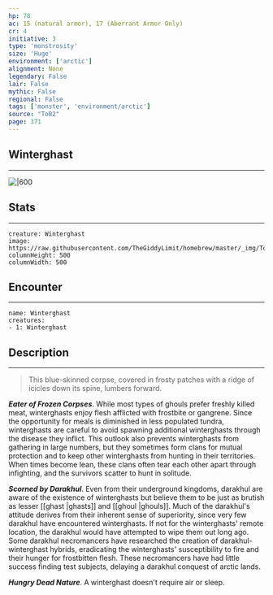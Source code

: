 ```yaml
---
hp: 78
ac: 15 (natural armor), 17 (Aberrant Armor Only)
cr: 4
initiative: 3
type: 'monstrosity'    
size: 'Huge'
environment: ['arctic']
alignment: None
legendary: False
lair: False
mythic: False
regional: False
tags: ['monster', 'environment/arctic']
source: "ToB2"
page: 371
---
```


## Winterghast
---

![|600](https://raw.githubusercontent.com/TheGiddyLimit/homebrew/master/_img/ToB2/creature/Winterghast.webp)

## Stats
---

```statblock
creature: Winterghast
image: https://raw.githubusercontent.com/TheGiddyLimit/homebrew/master/_img/ToB2/creature/token/Winterghast%20%28Token%29.png
columnHeight: 500
columnWidth: 500
```

## Encounter
---

```encounter-table
name: Winterghast
creatures:
- 1: Winterghast
```

## Description
---
>This blue-skinned corpse, covered in frosty patches with a ridge of icicles down its spine, lumbers forward.

**_Eater of Frozen Corpses_**. While most types of ghouls prefer freshly killed meat, winterghasts enjoy flesh afflicted with frostbite or gangrene. Since the opportunity for meals is diminished in less populated tundra, winterghasts are careful to avoid spawning additional winterghasts through the disease they inflict. This outlook also prevents winterghasts from gathering in large numbers, but they sometimes form clans for mutual protection and to keep other winterghasts from hunting in their territories. When times become lean, these clans often tear each other apart through infighting, and the survivors scatter to hunt in solitude.

**_Scorned by Darakhul_**. Even from their underground kingdoms, darakhul are aware of the existence of winterghasts but believe them to be just as brutish as lesser [[ghast \|ghasts]] and [[ghoul \|ghouls]]. Much of the darakhul's attitude derives from their inherent sense of superiority, since very few darakhul have encountered winterghasts. If not for the winterghasts' remote location, the darakhul would have attempted to wipe them out long ago. Some darakhul necromancers have researched the creation of darakhul-winterghast hybrids, eradicating the winterghasts' susceptibility to fire and their hunger for frostbitten flesh. These necromancers have had little success finding test subjects, delaying a darakhul conquest of arctic lands.

**_Hungry Dead Nature_**. A winterghast doesn't require air or sleep.






